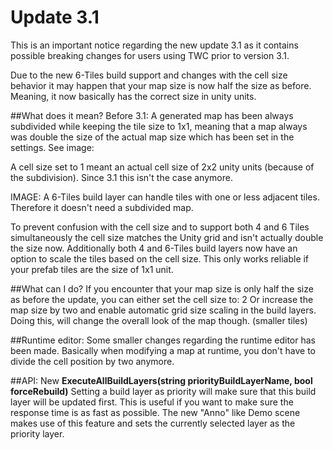 # Update 3.1

This is an important notice regarding the new update 3.1 as it contains possible breaking changes for users using TWC prior to version 3.1.

Due to the new 6-Tiles build support and changes with the cell size behavior it may happen that your map size is now half the size as before. Meaning, it now basically has the correct size in unity units.

##What does it mean? 
Before 3.1: A generated map has been always subdivided while keeping the tile size to 1x1, meaning that a map always was double the size of the actual map size which has been set in the settings. See image:

A cell size set to 1 meant an actual cell size of 2x2 unity units (because of the subdivision).
Since 3.1 this isn't the case anymore. 

IMAGE:
A 6-Tiles build layer can handle tiles with one or less adjacent tiles. Therefore it doesn't need a subdivided map. 

To prevent confusion with the cell size and to support both 4 and 6 Tiles simultaneously the cell size matches the Unity grid and isn't actually double the size now. 
Additionally both 4 and 6-Tiles build layers now have an option to scale the tiles based on the cell size. This only works reliable if your prefab tiles are the size of 1x1 unit. 

##What can I do?
If you encounter that your map size is only half the size as before the update, you can either set the cell size to: 2
Or increase the map size by two and enable automatic grid size scaling in the build layers. 
Doing this, will change the overall look of the map though. (smaller tiles)


##Runtime editor:
Some smaller changes regarding the runtime editor has been made. Basically when modifying a map at runtime, you don't have to divide the cell position by two anymore. 

##API:
New **ExecuteAllBuildLayers(string priorityBuildLayerName, bool forceRebuild)** 
Setting a build layer as priority will make sure that this build layer will be updated first. This is useful if you want to make sure the response time is as fast as possible. 
The new "Anno" like Demo scene makes use of this feature and sets the currently selected layer as the priority layer. 
